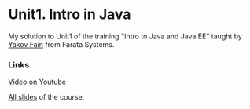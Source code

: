 # Unit1. Intro in Java

My solution to Unit1 of the training "Intro to Java and Java EE" taught by [Yakov Fain](https://github.com/yfain) from Farata Systems.

### Links

[Video on Youtube](http://www.youtube.com/watch?v=zkqGN6XGmdQ)

[All slides](https://code.google.com/p/practicaljava/wiki/Slides) of the course.
